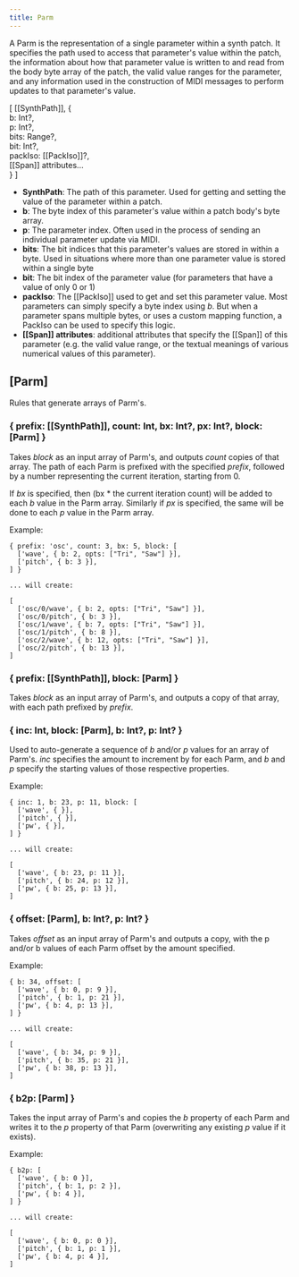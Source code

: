 ```yaml
---
title: Parm
---
```


A Parm is the representation of a single parameter within a synth patch. It specifies the path used to access that parameter's value within the patch, the information about how that parameter value is written to and read from the body byte array of the patch, the valid value ranges for the parameter, and any information used in the construction of MIDI messages to perform updates to that parameter's value.

\[ [[SynthPath]], {  
  b: Int?,  
  p: Int?,  
  bits: Range?,  
  bit: Int?,  
  packIso: [[PackIso]]?,  
  [[Span]] attributes...  
} \]

* **SynthPath**: The path of this parameter. Used for getting and setting the value of the parameter within a patch.
* **b**: The byte index of this parameter's value within a patch body's byte array.
* **p**: The parameter index. Often used in the process of sending an individual parameter update via MIDI.
* **bits**: The bit indices that this parameter's values are stored in within a byte. Used in situations where more than one parameter value is stored within a single byte
* **bit**: The bit index of the parameter value (for parameters that have a value of only 0 or 1)
* **packIso**: The [[PackIso]] used to get and set this parameter value. Most parameters can simply specify a byte index using *b*. But when a parameter spans multiple bytes, or uses a custom mapping function, a PackIso can be used to specify this logic.
* **[[Span]] attributes**: additional attributes that specify the [[Span]] of this parameter (e.g. the valid value range, or the textual meanings of various numerical values of this parameter).

## \[Parm\]

Rules that generate arrays of Parm's.

### { prefix: [[SynthPath]], count: Int, bx: Int?, px: Int?, block: \[Parm\] }

Takes *block* as an input array of Parm's, and outputs *count* copies of that array. The path of each Parm is prefixed with the specified *prefix*, followed by a number representing the current iteration, starting from 0.

If *bx* is specified, then (bx * the current iteration count) will be added to each *b* value in the Parm array. Similarly if *px* is specified, the same will be done to each *p* value in the Parm array.

Example:

```
{ prefix: 'osc', count: 3, bx: 5, block: [
  ['wave', { b: 2, opts: ["Tri", "Saw"] }],
  ['pitch', { b: 3 }],
] }

... will create:

[
  ['osc/0/wave', { b: 2, opts: ["Tri", "Saw"] }],
  ['osc/0/pitch', { b: 3 }],
  ['osc/1/wave', { b: 7, opts: ["Tri", "Saw"] }],
  ['osc/1/pitch', { b: 8 }],
  ['osc/2/wave', { b: 12, opts: ["Tri", "Saw"] }],
  ['osc/2/pitch', { b: 13 }],
]
```

### { prefix: [[SynthPath]], block: \[Parm\] }

Takes *block* as an input array of Parm's, and outputs a copy of that array, with each path prefixed by *prefix*.

### { inc: Int, block: \[Parm\], b: Int?, p: Int? }

Used to auto-generate a sequence of *b* and/or *p* values for an array of Parm's. *inc* specifies the amount to increment by for each Parm, and *b* and *p* specify the starting values of those respective properties.

Example:

```
{ inc: 1, b: 23, p: 11, block: [
  ['wave', { }],
  ['pitch', { }],
  ['pw', { }],
] }

... will create:

[
  ['wave', { b: 23, p: 11 }],
  ['pitch', { b: 24, p: 12 }],
  ['pw', { b: 25, p: 13 }],
]

```

### { offset: \[Parm\], b: Int?, p: Int? }

Takes *offset* as an input array of Parm's and outputs a copy, with the p and/or b values of each Parm offset by the amount specified.

Example:

```
{ b: 34, offset: [
  ['wave', { b: 0, p: 9 }],
  ['pitch', { b: 1, p: 21 }],
  ['pw', { b: 4, p: 13 }],
] }

... will create:

[
  ['wave', { b: 34, p: 9 }],
  ['pitch', { b: 35, p: 21 }],
  ['pw', { b: 38, p: 13 }],
]

```

### { b2p: \[Parm\] }

Takes the input array of Parm's and copies the *b* property of each Parm and writes it to the *p* property of that Parm (overwriting any existing *p* value if it exists).

Example:

```
{ b2p: [
  ['wave', { b: 0 }],
  ['pitch', { b: 1, p: 2 }],
  ['pw', { b: 4 }],
] }

... will create:

[
  ['wave', { b: 0, p: 0 }],
  ['pitch', { b: 1, p: 1 }],
  ['pw', { b: 4, p: 4 }],
]

